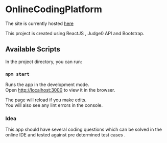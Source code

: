 # OnlineCodingPlatform

The site is currently hosted [here](https://onlinecodingplatform.web.app/)

This project is created using ReactJS , Judge0 API and Bootstrap.

## Available Scripts

In the project directory, you can run:

### `npm start`

Runs the app in the development mode.\
Open [http://localhost:3000](http://localhost:3000) to view it in the browser.

The page will reload if you make edits.\
You will also see any lint errors in the console.

### Idea

This app should have several coding questions which can be solved in the online IDE and tested against pre determined test cases .
